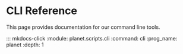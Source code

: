 # CLI Reference

This page provides documentation for our command line tools.

::: mkdocs-click
    :module: planet.scripts.cli
    :command: cli
    :prog_name: planet
    :depth: 1
